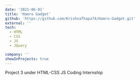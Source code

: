 ```yaml
---
date: '2021-06-01'
title: 'Hamro Gadget'
github: 'https://github.com/KrishnaThapa74/Hamro-Gadget.git'
external: ''
tech:
  - HTML
  - CSS
  - JS
  - JQuery

company: ''
showInProjects: true
---
```


Project 3 under HTML-CSS JS Coding Internship
